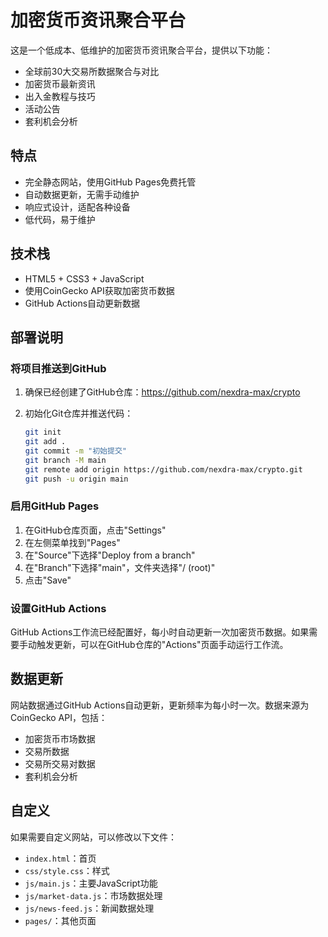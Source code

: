 # 加密货币资讯聚合平台

这是一个低成本、低维护的加密货币资讯聚合平台，提供以下功能：

- 全球前30大交易所数据聚合与对比
- 加密货币最新资讯
- 出入金教程与技巧
- 活动公告
- 套利机会分析

## 特点

- 完全静态网站，使用GitHub Pages免费托管
- 自动数据更新，无需手动维护
- 响应式设计，适配各种设备
- 低代码，易于维护

## 技术栈

- HTML5 + CSS3 + JavaScript
- 使用CoinGecko API获取加密货币数据
- GitHub Actions自动更新数据

## 部署说明

### 将项目推送到GitHub

1. 确保已经创建了GitHub仓库：https://github.com/nexdra-max/crypto

2. 初始化Git仓库并推送代码：
   ```bash
   git init
   git add .
   git commit -m "初始提交"
   git branch -M main
   git remote add origin https://github.com/nexdra-max/crypto.git
   git push -u origin main
   ```

### 启用GitHub Pages

1. 在GitHub仓库页面，点击"Settings"
2. 在左侧菜单找到"Pages"
3. 在"Source"下选择"Deploy from a branch"
4. 在"Branch"下选择"main"，文件夹选择"/ (root)"
5. 点击"Save"

### 设置GitHub Actions

GitHub Actions工作流已经配置好，每小时自动更新一次加密货币数据。如果需要手动触发更新，可以在GitHub仓库的"Actions"页面手动运行工作流。

## 数据更新

网站数据通过GitHub Actions自动更新，更新频率为每小时一次。数据来源为CoinGecko API，包括：

- 加密货币市场数据
- 交易所数据
- 交易所交易对数据
- 套利机会分析

## 自定义

如果需要自定义网站，可以修改以下文件：

- `index.html`：首页
- `css/style.css`：样式
- `js/main.js`：主要JavaScript功能
- `js/market-data.js`：市场数据处理
- `js/news-feed.js`：新闻数据处理
- `pages/`：其他页面
